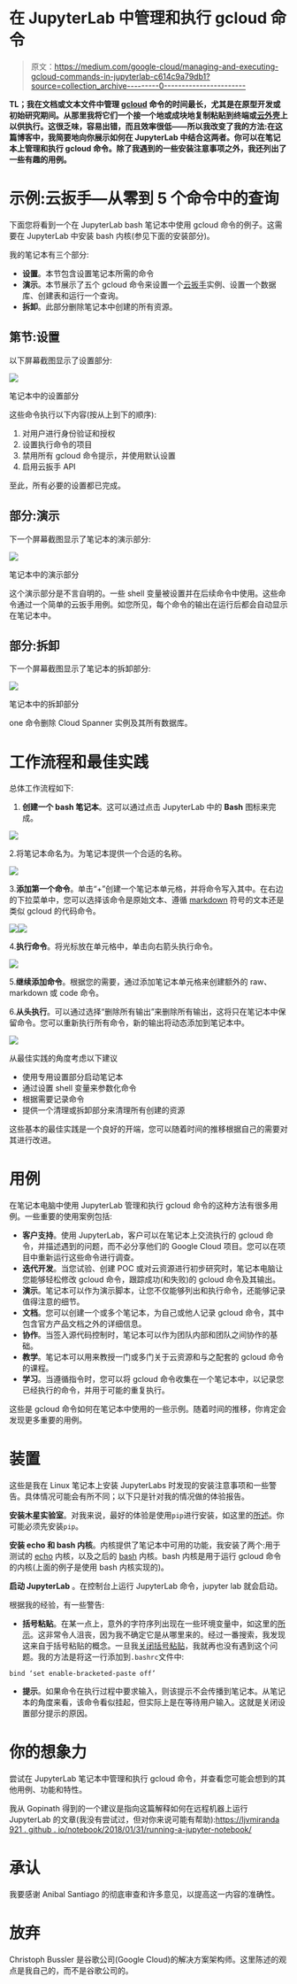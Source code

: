 # 在 JupyterLab 中管理和执行 gcloud 命令

> 原文：<https://medium.com/google-cloud/managing-and-executing-gcloud-commands-in-jupyterlab-c614c9a79db1?source=collection_archive---------0----------------------->

**TL；我在文档或文本文件中管理 [gcloud](https://cloud.google.com/sdk/gcloud) 命令的时间最长，尤其是在原型开发或初始研究期间。从那里我将它们一个接一个地或成块地复制粘贴到终端或[云外壳](https://cloud.google.com/shell)上以供执行。这很乏味，容易出错，而且效率很低——所以我改变了我的方法:在这篇博客中，我简要地向你展示如何在 JupyterLab 中结合这两者。你可以在笔记本上管理和执行 gcloud 命令。除了我遇到的一些安装注意事项之外，我还列出了一些有趣的用例。**

# 示例:云扳手—从零到 5 个命令中的查询

下面您将看到一个在 JupyterLab bash 笔记本中使用 gcloud 命令的例子。这需要在 JupyterLab 中安装 bash 内核(参见下面的安装部分)。

我的笔记本有三个部分:

*   **设置**。本节包含设置笔记本所需的命令
*   **演示**。本节展示了五个 gcloud 命令来设置一个[云扳手](https://cloud.google.com/spanner)实例、设置一个数据库、创建表和运行一个查询。
*   **拆卸**。此部分删除笔记本中创建的所有资源。

## 第节:设置

以下屏幕截图显示了设置部分:

![](img/0f4ae17ea759deabca0232b3398e2942.png)

笔记本中的设置部分

这些命令执行以下内容(按从上到下的顺序):

1.  对用户进行身份验证和授权
2.  设置执行命令的项目
3.  禁用所有 gcloud 命令提示，并使用默认设置
4.  启用云扳手 API

至此，所有必要的设置都已完成。

## 部分:演示

下一个屏幕截图显示了笔记本的演示部分:

![](img/1ca49b81672121fc5f1d4cd965b183d6.png)

笔记本中的演示部分

这个演示部分是不言自明的。一些 shell 变量被设置并在后续命令中使用。这些命令通过一个简单的云扳手用例。如您所见，每个命令的输出在运行后都会自动显示在笔记本中。

## 部分:拆卸

下一个屏幕截图显示了笔记本的拆卸部分:

![](img/176b264ea3aede128f0fec4783d14d16.png)

笔记本中的拆卸部分

one 命令删除 Cloud Spanner 实例及其所有数据库。

# 工作流程和最佳实践

总体工作流程如下:

1.  **创建一个 bash 笔记本**。这可以通过点击 JupyterLab 中的 **Bash** 图标来完成。

![](img/66e8365ba1fd4e5340289511c26590fa.png)

2.将笔记本命名为。为笔记本提供一个合适的名称。

![](img/e0d3be1b1f2a71e17c0ccdb59e6aff9f.png)

3.**添加第一个命令**。单击“+”创建一个笔记本单元格，并将命令写入其中。在右边的下拉菜单中，您可以选择该命令是原始文本、遵循 [markdown](https://daringfireball.net/projects/markdown/) 符号的文本还是类似 gcloud 的代码命令。

![](img/192d0d7a97bd4952ae49dbbf1ffc24a6.png)![](img/ec4da44b031ad6b849399639816053e5.png)

4.**执行命令**。将光标放在单元格中，单击向右箭头执行命令。

![](img/0860ca393bd70457302c19e055bd0355.png)

5.**继续添加命令**。根据您的需要，通过添加笔记本单元格来创建额外的 raw、markdown 或 code 命令。

6.**从头执行**。可以通过选择“删除所有输出”来删除所有输出，这将只在笔记本中保留命令。您可以重新执行所有命令，新的输出将动态添加到笔记本中。

![](img/57684b56c2aaa431a005f104a9fc2aa6.png)

从最佳实践的角度考虑以下建议

*   使用专用设置部分启动笔记本
*   通过设置 shell 变量来参数化命令
*   根据需要记录命令
*   提供一个清理或拆卸部分来清理所有创建的资源

这些基本的最佳实践是一个良好的开端，您可以随着时间的推移根据自己的需要对其进行改进。

# 用例

在笔记本电脑中使用 JupyterLab 管理和执行 gcloud 命令的这种方法有很多用例。一些重要的使用案例包括:

*   **客户支持**。使用 JupyterLab，客户可以在笔记本上交流执行的 gcloud 命令，并描述遇到的问题，而不必分享他们的 Google Cloud 项目。您可以在项目中重新运行这些命令进行调查。
*   **迭代开发**。当您试验、创建 POC 或对云资源进行初步研究时，笔记本电脑让您能够轻松修改 gcloud 命令，跟踪成功(和失败)的 gcloud 命令及其输出。
*   **演示**。笔记本可以作为演示脚本，让您不仅能够列出和执行命令，还能够记录值得注意的细节。
*   **文档**。您可以创建一个或多个笔记本，为自己或他人记录 gcloud 命令，其中包含官方产品文档之外的详细信息。
*   **协作**。当签入源代码控制时，笔记本可以作为团队内部和团队之间协作的基础。
*   **教学**。笔记本可以用来教授一门或多门关于云资源和与之配套的 gcloud 命令的课程。
*   **学习**。当遵循指令时，您可以将 gcloud 命令收集在一个笔记本中，以记录您已经执行的命令，并用于可能的重复执行。

这些是 gcloud 命令如何在笔记本中使用的一些示例。随着时间的推移，你肯定会发现更多重要的用例。

# 装置

这些是我在 Linux 笔记本上安装 JupyterLabs 时发现的安装注意事项和一些警告。具体情况可能会有所不同；以下只是针对我的情况做的体验报告。

**安装木星实验室**。对我来说，最好的体验是使用`pip`进行安装，如这里的[所述](https://jupyter.org/install)。你可能必须先安装`pip`。

**安装 echo 和 bash 内核**。内核提供了笔记本中可用的功能，我安装了两个:用于测试的 [echo](https://github.com/jupyter/echo_kernel) 内核，以及之后的 [bash](https://github.com/takluyver/bash_kernel) 内核。bash 内核是用于运行 gcloud 命令的内核(上面的例子是使用 bash 内核实现的)。

**启动 JupyterLab** 。在控制台上运行 JupyterLab 命令，jupyter lab 就会启动。

根据我的经验，有一些警告:

*   **括号粘贴**。在某一点上，意外的字符序列出现在一些环境变量中，如这里的[所示](https://cirw.in/blog/bracketed-paste)。这非常令人沮丧，因为我不确定它是从哪里来的。经过一番搜索，我发现这来自于括号粘贴的概念。一旦我[关闭括号粘贴](https://askubuntu.com/questions/662222/why-bracketed-paste-mode-is-enabled-sporadically-in-my-terminal-screen)，我就再也没有遇到这个问题。我的方法是将这一行添加到`.bashrc`文件中:

```
bind ‘set enable-bracketed-paste off’
```

*   **提示**。如果命令在执行过程中要求输入，则该提示不会传播到笔记本。从笔记本的角度来看，该命令看似挂起，但实际上是在等待用户输入。这就是关闭设置部分提示的原因。

# 你的想象力

尝试在 JupyterLab 笔记本中管理和执行 gcloud 命令，并查看您可能会想到的其他用例、功能和特性。

我从 Gopinath 得到的一个建议是指向这篇解释如何在远程机器上运行 JupyterLab 的文章(我没有尝试过，但对你来说可能有帮助):[https://ljvmiranda 921 . github . io/notebook/2018/01/31/running-a-jupyter-notebook/](https://ljvmiranda921.github.io/notebook/2018/01/31/running-a-jupyter-notebook/)

# 承认

我要感谢 Anibal Santiago 的彻底审查和许多意见，以提高这一内容的准确性。

# 放弃

Christoph Bussler 是谷歌公司(Google Cloud)的解决方案架构师。这里陈述的观点是我自己的，而不是谷歌公司的。